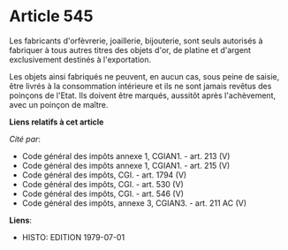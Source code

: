 # Article 545

Les fabricants d'orfèvrerie, joaillerie, bijouterie, sont seuls autorisés à fabriquer à tous autres titres des objets d'or,
de platine et d'argent exclusivement destinés à l'exportation.

Les objets ainsi fabriqués ne peuvent, en aucun cas, sous peine de saisie, être livrés à la consommation intérieure et ils ne
sont jamais revêtus des poinçons de l'Etat. Ils doivent être marqués, aussitôt après l'achèvement, avec un poinçon de maître.

**Liens relatifs à cet article**

_Cité par_:

  - Code général des impôts annexe 1, CGIAN1. - art. 213 (V)
  - Code général des impôts annexe 1, CGIAN1. - art. 215 (V)
  - Code général des impôts, CGI. - art. 1794 (V)
  - Code général des impôts, CGI. - art. 530 (V)
  - Code général des impôts, CGI. - art. 546 (V)
  - Code général des impôts, annexe 3, CGIAN3. - art. 211 AC (V)

**Liens**:

  - HISTO: EDITION 1979-07-01
